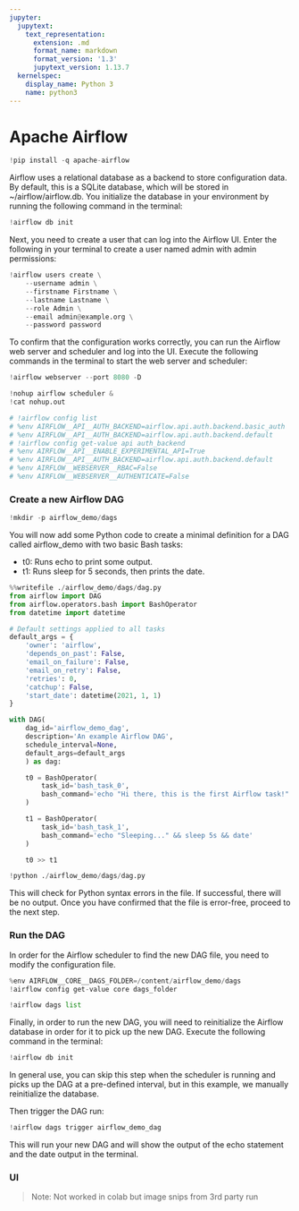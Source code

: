 ```yaml
---
jupyter:
  jupytext:
    text_representation:
      extension: .md
      format_name: markdown
      format_version: '1.3'
      jupytext_version: 1.13.7
  kernelspec:
    display_name: Python 3
    name: python3
---
```


# Apache Airflow

```python colab={"base_uri": "https://localhost:8080/"} executionInfo={"elapsed": 35753, "status": "ok", "timestamp": 1629996792697, "user": {"displayName": "Sparsh Agarwal", "photoUrl": "", "userId": "13037694610922482904"}, "user_tz": -330} id="vIHctYpDzUnP" outputId="fa8bccad-7f44-4674-8937-4a59764a6f4b"
!pip install -q apache-airflow
```

<!-- #region id="W_QPaeOb84A5" -->
Airflow uses a relational database as a backend to store configuration data. By default, this is a SQLite database, which will be stored in ~/airflow/airflow.db. You initialize the database in your environment by running the following command in the terminal:
<!-- #endregion -->

```python colab={"base_uri": "https://localhost:8080/"} executionInfo={"elapsed": 15130, "status": "ok", "timestamp": 1629996807771, "user": {"displayName": "Sparsh Agarwal", "photoUrl": "", "userId": "13037694610922482904"}, "user_tz": -330} id="R7Rm-2J686e0" outputId="082e9832-43f1-4b23-e7f9-5d37b9e9b662"
!airflow db init
```

<!-- #region id="oocqsTwF9Ghy" -->
Next, you need to create a user that can log into the Airflow UI. Enter the following in your terminal to create a user named admin with admin permissions:
<!-- #endregion -->

```python colab={"base_uri": "https://localhost:8080/"} executionInfo={"elapsed": 5212, "status": "ok", "timestamp": 1629996812953, "user": {"displayName": "Sparsh Agarwal", "photoUrl": "", "userId": "13037694610922482904"}, "user_tz": -330} id="BpYdgTPL9G-7" outputId="8584b4aa-8ef1-4724-f2ba-2a1e9d6c6595"
!airflow users create \
    --username admin \
    --firstname Firstname \
    --lastname Lastname \
    --role Admin \
    --email admin@example.org \
    --password password
```

<!-- #region id="7mJHMCba9QsO" -->
To confirm that the configuration works correctly, you can run the Airflow web server and scheduler and log into the UI. Execute the following commands in the terminal to start the web server and scheduler:
<!-- #endregion -->

```python colab={"base_uri": "https://localhost:8080/"} executionInfo={"elapsed": 4929, "status": "ok", "timestamp": 1629996344650, "user": {"displayName": "Sparsh Agarwal", "photoUrl": "", "userId": "13037694610922482904"}, "user_tz": -330} id="TFGaRFs49icl" outputId="58f9c611-9329-4594-f5d4-6218bc054130"
!airflow webserver --port 8080 -D
```

```python executionInfo={"elapsed": 23, "status": "ok", "timestamp": 1629996327694, "user": {"displayName": "Sparsh Agarwal", "photoUrl": "", "userId": "13037694610922482904"}, "user_tz": -330} id="0eZQSULV9mVc"
!nohup airflow scheduler &
!cat nohup.out
```

```python id="FLfepxRcFd0q"
# !airflow config list
# %env AIRFLOW__API__AUTH_BACKEND=airflow.api.auth.backend.basic_auth
# %env AIRFLOW__API__AUTH_BACKEND=airflow.api.auth.backend.default
# !airflow config get-value api auth_backend
# %env AIRFLOW__API__ENABLE_EXPERIMENTAL_API=True
# %env AIRFLOW__API__AUTH_BACKEND=airflow.api.auth.backend.default
# %env AIRFLOW__WEBSERVER__RBAC=False
# %env AIRFLOW__WEBSERVER__AUTHENTICATE=False
```

<!-- #region id="wN0gaN1EZLyr" -->
### Create a new Airflow DAG
<!-- #endregion -->

```python executionInfo={"elapsed": 7, "status": "ok", "timestamp": 1629996890419, "user": {"displayName": "Sparsh Agarwal", "photoUrl": "", "userId": "13037694610922482904"}, "user_tz": -330} id="i-c2PlxDCfp4"
!mkdir -p airflow_demo/dags
```

<!-- #region id="ZDTjF_TRY2Ha" -->
You will now add some Python code to create a minimal definition for a DAG called airflow_demo with two basic Bash tasks:

- t0: Runs echo to print some output.
- t1: Runs sleep for 5 seconds, then prints the date.
<!-- #endregion -->

```python colab={"base_uri": "https://localhost:8080/"} executionInfo={"elapsed": 2313, "status": "ok", "timestamp": 1629996990561, "user": {"displayName": "Sparsh Agarwal", "photoUrl": "", "userId": "13037694610922482904"}, "user_tz": -330} id="P0BtmReKYeSu" outputId="86b61ac4-e369-4fab-e39a-ce1e42dd3bc1"
%%writefile ./airflow_demo/dags/dag.py
from airflow import DAG
from airflow.operators.bash import BashOperator
from datetime import datetime

# Default settings applied to all tasks
default_args = {
    'owner': 'airflow',
    'depends_on_past': False,
    'email_on_failure': False,
    'email_on_retry': False,
    'retries': 0,
    'catchup': False,
    'start_date': datetime(2021, 1, 1)
}

with DAG(
    dag_id='airflow_demo_dag',
    description='An example Airflow DAG',
    schedule_interval=None,
    default_args=default_args
    ) as dag:

    t0 = BashOperator(
        task_id='bash_task_0',
        bash_command='echo "Hi there, this is the first Airflow task!"'
    )

    t1 = BashOperator(
        task_id='bash_task_1',
        bash_command='echo "Sleeping..." && sleep 5s && date'
    )

    t0 >> t1
```

```python executionInfo={"elapsed": 1429, "status": "ok", "timestamp": 1629997010668, "user": {"displayName": "Sparsh Agarwal", "photoUrl": "", "userId": "13037694610922482904"}, "user_tz": -330} id="Hkw_70VAZFAO"
!python ./airflow_demo/dags/dag.py
```

<!-- #region id="OsQFyzGJZDBh" -->
This will check for Python syntax errors in the file. If successful, there will be no output. Once you have confirmed that the file is error-free, proceed to the next step.
<!-- #endregion -->

<!-- #region id="8wFHPlODZPct" -->
### Run the DAG
<!-- #endregion -->

<!-- #region id="jOJPyHMmZRVO" -->
In order for the Airflow scheduler to find the new DAG file, you need to modify the configuration file.
<!-- #endregion -->

```python colab={"base_uri": "https://localhost:8080/"} executionInfo={"elapsed": 1535, "status": "ok", "timestamp": 1629997264178, "user": {"displayName": "Sparsh Agarwal", "photoUrl": "", "userId": "13037694610922482904"}, "user_tz": -330} id="YOTbivT5ZYbX" outputId="33e6e345-260e-4a8b-9224-fbf46c3f5f6e"
%env AIRFLOW__CORE__DAGS_FOLDER=/content/airflow_demo/dags
!airflow config get-value core dags_folder
```

```python colab={"base_uri": "https://localhost:8080/"} executionInfo={"elapsed": 2058, "status": "ok", "timestamp": 1629997267180, "user": {"displayName": "Sparsh Agarwal", "photoUrl": "", "userId": "13037694610922482904"}, "user_tz": -330} id="vBKb2_uhZp-Y" outputId="a4534f8a-3b07-4814-ae35-2a603709eadd"
!airflow dags list
```

<!-- #region id="SA4EUEXdZeVn" -->
Finally, in order to run the new DAG, you will need to reinitialize the Airflow database in order for it to pick up the new DAG. Execute the following command in the terminal:
<!-- #endregion -->

```python colab={"base_uri": "https://localhost:8080/"} executionInfo={"elapsed": 2780, "status": "ok", "timestamp": 1629997358030, "user": {"displayName": "Sparsh Agarwal", "photoUrl": "", "userId": "13037694610922482904"}, "user_tz": -330} id="Kr62X6ShaSMa" outputId="4cca3e38-61b3-4710-fe1a-42c2a5d293e1"
!airflow db init
```

<!-- #region id="mq7vBvJkaZcp" -->
In general use, you can skip this step when the scheduler is running and picks up the DAG at a pre-defined interval, but in this example, we manually reinitialize the database.

Then trigger the DAG run:
<!-- #endregion -->

```python colab={"base_uri": "https://localhost:8080/"} executionInfo={"elapsed": 2073, "status": "ok", "timestamp": 1629997399334, "user": {"displayName": "Sparsh Agarwal", "photoUrl": "", "userId": "13037694610922482904"}, "user_tz": -330} id="zsYrhQzKabK9" outputId="c2fafcce-b9f0-4e80-ed60-480622f554fc"
!airflow dags trigger airflow_demo_dag
```

<!-- #region id="LepoU_GKaYBA" -->
This will run your new DAG and will show the output of the echo statement and the date output in the terminal.
<!-- #endregion -->

<!-- #region id="bb3RykwLaaw4" -->
### UI

> Note: Not worked in colab but image snips from 3rd party run
<!-- #endregion -->

<!-- #region id="InGQP67BbqoE" -->
<!-- #endregion -->

<!-- #region id="2paCYvOEb71s" -->
<!-- #endregion -->

<!-- #region id="UZhOftQ0cYQe" -->
<!-- #endregion -->
